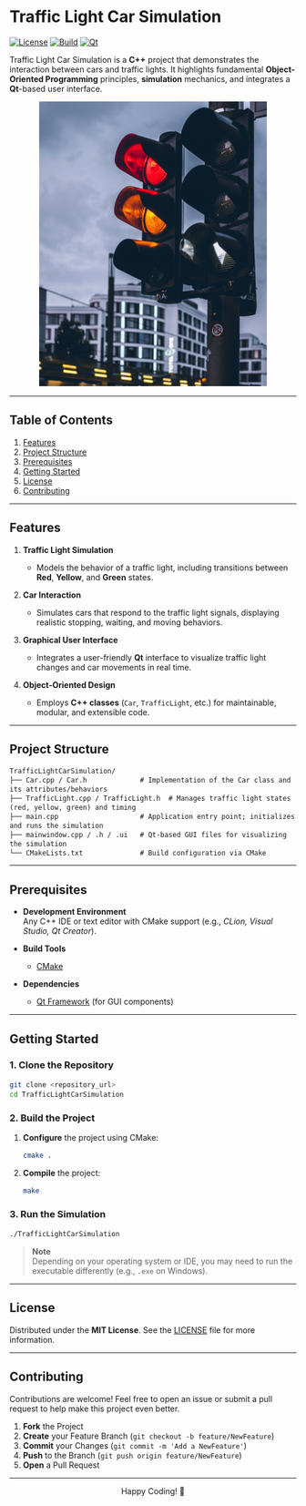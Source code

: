 <!-- PROJECT TITLE & BADGES -->
# Traffic Light Car Simulation 
[![License](https://img.shields.io/badge/License-MIT-blue.svg)](LICENSE)
[![Build](https://img.shields.io/badge/Build-Passing-brightgreen.svg)](#)
[![Qt](https://img.shields.io/badge/Qt-Framework-2596be.svg)](https://www.qt.io/)

Traffic Light Car Simulation is a **C++** project that demonstrates the interaction between cars and traffic lights. It highlights fundamental **Object-Oriented Programming** principles, **simulation** mechanics, and integrates a **Qt**-based user interface.

<div align="center">
  <img src="images/traffic-light-simulation.png" alt="Traffic Light Simulation Illustration" width="400"/>
</div>



---

## Table of Contents
1. [Features](#features)
2. [Project Structure](#project-structure)
3. [Prerequisites](#prerequisites)
4. [Getting Started](#getting-started)
5. [License](#license)
6. [Contributing](#contributing)

---

## Features

1. **Traffic Light Simulation**  
   - Models the behavior of a traffic light, including transitions between **Red**, **Yellow**, and **Green** states.

2. **Car Interaction**  
   - Simulates cars that respond to the traffic light signals, displaying realistic stopping, waiting, and moving behaviors.

3. **Graphical User Interface**  
   - Integrates a user-friendly **Qt** interface to visualize traffic light changes and car movements in real time.

4. **Object-Oriented Design**  
   - Employs **C++ classes** (`Car`, `TrafficLight`, etc.) for maintainable, modular, and extensible code.

---

## Project Structure

```
TrafficLightCarSimulation/
├── Car.cpp / Car.h             # Implementation of the Car class and its attributes/behaviors
├── TrafficLight.cpp / TrafficLight.h  # Manages traffic light states (red, yellow, green) and timing
├── main.cpp                    # Application entry point; initializes and runs the simulation
├── mainwindow.cpp / .h / .ui   # Qt-based GUI files for visualizing the simulation
└── CMakeLists.txt              # Build configuration via CMake
```

---

## Prerequisites

- **Development Environment**  
  Any C++ IDE or text editor with CMake support (e.g., *CLion, Visual Studio, Qt Creator*).
  
- **Build Tools**  
  - [CMake](https://cmake.org/)

- **Dependencies**  
  - [Qt Framework](https://www.qt.io/) (for GUI components)

---

## Getting Started

### 1. Clone the Repository

```bash
git clone <repository_url>
cd TrafficLightCarSimulation
```

### 2. Build the Project

1. **Configure** the project using CMake:
   
   ```bash
   cmake .
   ```

2. **Compile** the project:
   
   ```bash
   make
   ```

### 3. Run the Simulation

```bash
./TrafficLightCarSimulation
```

> **Note**  
> Depending on your operating system or IDE, you may need to run the executable differently (e.g., `.exe` on Windows).

---

## License

Distributed under the **MIT License**. See the [LICENSE](LICENSE) file for more information.

---

## Contributing

Contributions are welcome! Feel free to open an issue or submit a pull request to help make this project even better. 

1. **Fork** the Project
2. **Create** your Feature Branch (`git checkout -b feature/NewFeature`)
3. **Commit** your Changes (`git commit -m 'Add a NewFeature'`)
4. **Push** to the Branch (`git push origin feature/NewFeature`)
5. **Open** a Pull Request

---

<p align="center">Happy Coding! 🚦</p>
